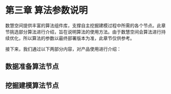 # 第三章   算法参数说明

数慧空间提供丰富的算法组件库，支撑自主挖掘建模过程中所需的各个节点。此章节挑选部分算法进行介绍，旨在说明算法的使用方法。由于数慧空间会算法进行持续优化，所以算法的参数以最终部署版本为准，此章节仅供参考。

接下来，我们通过以下两部分内容，对产品使用进行介绍：

## 数据准备算法节点

## 挖掘建模算法节点



